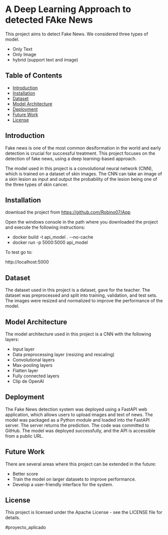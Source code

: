 # A Deep Learning Approach to detected FAke News

This project aims to detect Fake News. We considered three types of model.
- Only Text
- Only Image
- hybrid (support text and image)

## Table of Contents

- [Introduction](#introduction)
- [Installation](#installation)
- [Dataset](#dataset)
- [Model Architecture](#model-architecture)
- [Deployment](#deployment)
- [Future Work](#future-work)
- [License](#license)

## Introduction

Fake news is one of the most common desiformation in the world and early detection is crucial for successful treatment. This project focuses on the detection of fake news, using a deep learning-based approach.

The model used in this project is a convolutional neural network (CNN), which is trained on a dataset of skin images. The CNN can take an image of a skin lesion as input and output the probability of the lesion being one of the three types of skin cancer.

## Installation
 
download the project from https://github.com/Robino07/App

Open the windows console in the path where you downloaded the project and execute the following instructions:

 - docker build -t api_model . --no-cache
 - docker run -p 5000:5000 api_model

To test go to:

http://localhost:5000

## Dataset
The dataset used in this project is a dataset, gave for the teacher.
The dataset was preprocessed and split into training, validation, and test sets. The images were resized and normalized to improve the performance of the model.


## Model Architecture
The model architecture used in this project is a CNN with the following layers:

- Input layer
- Data preprocessing layer (resizing and rescaling)
- Convolutional layers
- Max-pooling layers
- Flatten layer
- Fully connected layers
- Clip de OpenAI


## Deployment
The Fake News detection system was deployed using a FastAPI web application, which allows users to upload images and text of news. The model was packaged as a Python module and loaded into the FastAPI server. The server returns the prediction. The code was committed to GitHub. The model was deployed successfully, and the API is accessible from a public URL.


## Future Work
There are several areas where this project can be extended in the future:

- Better score
- Train the model on larger datasets to improve performance.
- Develop a user-friendly interface for the system.

## License
This project is licensed under the Apache License - see the LICENSE file for details.

#proyecto_aplicado
